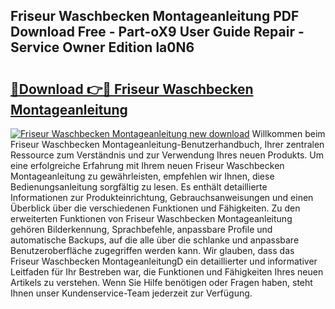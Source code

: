 ## Friseur Waschbecken Montageanleitung PDF Download Free - Part-oX9 User Guide Repair - Service Owner Edition la0N6

# <h2><a href="http://df8nha.blite.top/?on=Friseur+Waschbecken+Montageanleitung">🔗Download 👉🔴 Friseur Waschbecken Montageanleitung</a></h2>

[![Friseur Waschbecken Montageanleitung new download](https://i.imgur.com/lujVjoI.png)](http://df8nha.blite.top/?on=Friseur+Waschbecken+Montageanleitung)
Willkommen beim Friseur Waschbecken Montageanleitung-Benutzerhandbuch, Ihrer zentralen Ressource zum Verständnis und zur Verwendung Ihres neuen Produkts. Um eine erfolgreiche Erfahrung mit Ihrem neuen Friseur Waschbecken Montageanleitung zu gewährleisten, empfehlen wir Ihnen, diese Bedienungsanleitung sorgfältig zu lesen. Es enthält detaillierte Informationen zur Produkteinrichtung, Gebrauchsanweisungen und einen Überblick über die verschiedenen Funktionen und Fähigkeiten. Zu den erweiterten Funktionen von Friseur Waschbecken Montageanleitung gehören Bilderkennung, Sprachbefehle, anpassbare Profile und automatische Backups, auf die alle über die schlanke und anpassbare Benutzeroberfläche zugegriffen werden kann. Wir glauben, dass das Friseur Waschbecken MontageanleitungD ein detaillierter und informativer Leitfaden für Ihr Bestreben war, die Funktionen und Fähigkeiten Ihres neuen Artikels zu verstehen. Wenn Sie Hilfe benötigen oder Fragen haben, steht Ihnen unser Kundenservice-Team jederzeit zur Verfügung.
